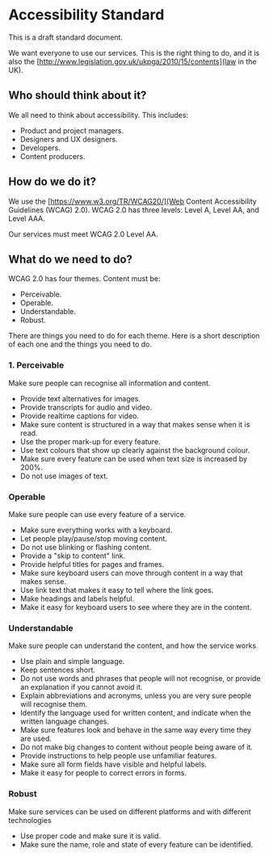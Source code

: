# Accessibility Standard

This is a draft standard document. 

We want everyone to use our services. This is the right thing to do, and it is also the [http://www.legislation.gov.uk/ukpga/2010/15/contents](law in the UK).

## Who should think about it?

We all need to think about accessibility. This includes:
* Product and project managers.
* Designers and UX designers.
* Developers.
* Content producers.

## How do we do it?

We use the [https://www.w3.org/TR/WCAG20/](Web Content Accessibility Guidelines (WCAG) 2.0). WCAG 2.0 has three levels: Level A, Level AA, and Level AAA.

Our services must meet WCAG 2.0 Level AA.

## What do we need to do?

WCAG 2.0 has four themes. Content must be:
* Perceivable.
* Operable.
* Understandable.
* Robust.

There are things you need to do for each theme. Here is a short description of each one and the things you need to do.

### 1. Perceivable

Make sure people can recognise all information and content.
* Provide text alternatives for images.
* Provide transcripts for audio and video.
* Provide realtime captions for video.
* Make sure content is structured in a way that makes sense when it is read.
* Use the proper mark-up for every feature.
* Use text colours that show up clearly against the background colour.
* Make sure every feature can be used when text size is increased by 200%.
* Do not use images of text.

### Operable

Make sure people can use every feature of a service.
* Make sure everything works with a keyboard.
* Let people play/pause/stop moving content.
* Do not use blinking or flashing content.
* Provide a "skip to content" link.
* Provide helpful titles for pages and frames.
* Make sure keyboard users can move through content in a way that makes sense.
* Use link text that makes it easy to tell where the link goes.
* Make headings and labels helpful.
* Make it easy for keyboard users to see where they are in the content.

### Understandable

Make sure people can understand the content, and how the service works
* Use plain and simple language.
* Keep sentences short.
* Do not use words and phrases that people will not recognise, or provide an explanation if you cannot avoid it.
* Explain abbreviations and acronyms, unless you are very sure people will recognise them.
* Identify the language used for written content, and indicate when the written language changes.
* Make sure features look and behave in the same way every time they are used.
* Do not make big changes to content without people being aware of it.
* Provide instructions to help people use unfamiliar features.
* Make sure all form fields have visible and helpful labels.
* Make it easy for people to correct errors in forms.

### Robust

Make sure services can be used on different platforms and with different technologies
* Use proper code and make sure it is valid.
* Make sure the name, role and state of every feature can be identified.
